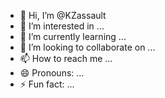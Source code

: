 - 👋 Hi, I’m @KZassault
- 👀 I’m interested in ...
- 🌱 I’m currently learning ...
- 💞️ I’m looking to collaborate on ...
- 📫 How to reach me ...
- 😄 Pronouns: ...
- ⚡ Fun fact: ...

<!---
KZassault/KZassault is a ✨ special ✨ repository because its `README.md` (this file) appears on your GitHub profile.
You can click the Preview link to take a look at your changes.
--->
